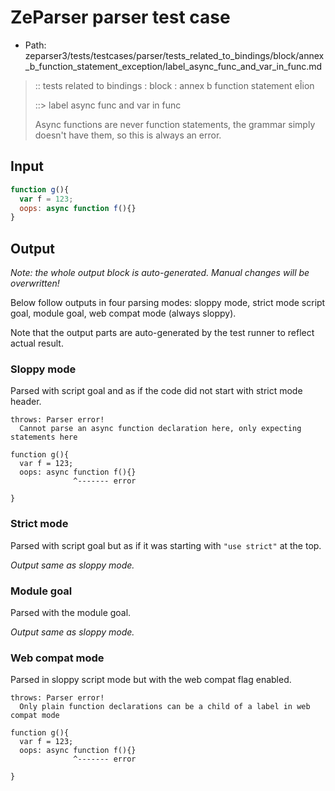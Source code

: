# ZeParser parser test case

- Path: zeparser3/tests/testcases/parser/tests_related_to_bindings/block/annex_b_function_statement_exception/label_async_func_and_var_in_func.md

> :: tests related to bindings : block : annex b function statement eÎion
>
> ::> label async func and var in func
>
>Async functions are never function statements, the grammar simply doesn't have them, so this is always an error.


## Input

`````js
function g(){
  var f = 123;
  oops: async function f(){}
}
`````

## Output

_Note: the whole output block is auto-generated. Manual changes will be overwritten!_

Below follow outputs in four parsing modes: sloppy mode, strict mode script goal, module goal, web compat mode (always sloppy).

Note that the output parts are auto-generated by the test runner to reflect actual result.

### Sloppy mode

Parsed with script goal and as if the code did not start with strict mode header.

`````
throws: Parser error!
  Cannot parse an async function declaration here, only expecting statements here

function g(){
  var f = 123;
  oops: async function f(){}
              ^------- error

}
`````

### Strict mode

Parsed with script goal but as if it was starting with `"use strict"` at the top.

_Output same as sloppy mode._

### Module goal

Parsed with the module goal.

_Output same as sloppy mode._

### Web compat mode

Parsed in sloppy script mode but with the web compat flag enabled.

`````
throws: Parser error!
  Only plain function declarations can be a child of a label in web compat mode

function g(){
  var f = 123;
  oops: async function f(){}
              ^------- error

}
`````


